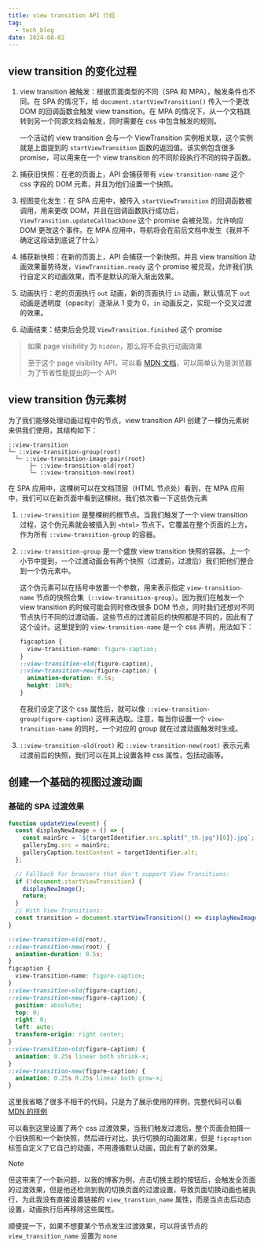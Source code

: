 ```yaml
---
title: view transition API 介绍
tag:
  - tech_blog
date: 2024-08-02
---
```


## view transition 的变化过程

1. view transition 被触发：根据页面类型的不同（SPA 和 MPA），触发条件也不同。在 SPA 的情况下，给 `document.startViewTransition()` 传入一个更改 DOM 的回调函数会触发 view transition。在 MPA 的情况下，从一个文档跳转到另一个同源文档会触发，同时需要在 css 中包含触发的规则。

   一个活动的 view transition 会与一个 ViewTransition 实例相关联，这个实例就是上面提到的 `startViewTransition` 函数的返回值。该实例包含很多 promise，可以用来在一个 view transition 的不同阶段执行不同的钩子函数。

2. 捕获旧快照：在老的页面上，API 会捕获带有 `view-transition-name` 这个 css 字段的 DOM 元素，并且为他们设置一个快照。

3. 视图变化发生：在 SPA 应用中，被传入 `startViewTransition` 的回调函数被调用，用来更改 DOM，并且在回调函数执行成功后，`ViewTransition.updateCallbackDone` 这个 promise 会被兑现，允许响应 DOM 更改这个事件。在 MPA 应用中，导航将会在前后文档中发生（我并不确定这段话到底说了什么）

4. 捕获新快照：在新的页面上，API 会捕获一个新快照，并且 view transition 动画效果蓄势待发，`ViewTransition.ready` 这个 promise 被兑现，允许我们执行自定义的动画效果，而不是默认的渐入渐出效果。

5. 动画执行：老的页面执行 `out` 动画，新的页面执行 `in` 动画，默认情况下 `out` 动画是透明度（opacity）逐渐从 1 变为 0，`in` 动画反之，实现一个交叉过渡的效果。

6. 动画结束：结束后会兑现 `ViewTransition.finished` 这个 promise

> 如果 page visibility 为 `hidden`，那么将不会执行动画效果
>
> 至于这个 page visibility API，可以看 [MDN 文档](https://developer.mozilla.org/en-US/docs/Web/API/Page_Visibility_API)，可以简单认为是浏览器为了节省性能提出的一个 API

## view transition 伪元素树

为了我们能够处理动画过程中的节点，view transition API 创建了一棵伪元素树来供我们使用，其结构如下：

```plaintext
::view-transition
└─ ::view-transition-group(root)
  └─ ::view-transition-image-pair(root)
      ├─ ::view-transition-old(root)
      └─ ::view-transition-new(root)
```

在 SPA 应用中，这棵树可以在文档顶层（HTML 节点处）看到，在 MPA 应用中，我们可以在新页面中看到这棵树。我们依次看一下这些伪元素

1. `::view-transition` 是整棵树的根节点。当我们触发了一个 view transition 过程，这个伪元素就会被插入到 `<html>` 节点下。它覆盖在整个页面的上方，作为所有 `::view-transition-group` 的容器。

2. `::view-transition-group` 是一个盛放 view transition 快照的容器。上一个小节中提到，一个过渡动画会有两个快照（过渡前，过渡后）我们把他们整合到一个伪元素中。

   这个伪元素可以在括号中放置一个参数，用来表示指定 `view-transition-name` 节点的快照合集（`::view-transition-group`）。因为我们在触发一个 view transition 的时候可能会同时修改很多 DOM 节点，同时我们还想对不同节点执行不同的过渡动画，这些节点的过渡前后的快照都是不同的，因此有了这个设计。这里提到的 `view-transition-name` 是一个 css 声明，用法如下：

   ```css
   figcaption {
     view-transition-name: figure-caption;
   }
   ::view-transition-old(figure-caption),
   ::view-transition-new(figure-caption) {
     animation-duration: 0.5s;
     height: 100%;
   }
   ```

   在我们设定了这个 css 属性后，就可以像 `::view-transition-group(figure-caption)` 这样来选取。注意，每当你设置一个 `view-transition-name` 的同时，一个对应的 group 就在过渡动画触发时生成。

3. `::view-transition-old(root)` 和 `::view-transition-new(root)` 表示元素过渡前后的快照，我们可以在其上设置各种 css 属性，包括动画等。

## 创建一个基础的视图过渡动画

### 基础的 SPA 过渡效果

```JavaScript
function updateView(event) {
  const displayNewImage = () => {
    const mainSrc = `${targetIdentifier.src.split("_th.jpg")[0]}.jpg`;
    galleryImg.src = mainSrc;
    galleryCaption.textContent = targetIdentifier.alt;
  };

  // Fallback for browsers that don't support View Transitions:
  if (!document.startViewTransition) {
    displayNewImage();
    return;
  }
  // With View Transitions:
  const transition = document.startViewTransition(() => displayNewImage());
}
```

```css
::view-transition-old(root),
::view-transition-new(root) {
  animation-duration: 0.5s;
}
figcaption {
  view-transition-name: figure-caption;
}
::view-transition-old(figure-caption),
::view-transition-new(figure-caption) {
  position: absolute;
  top: 0;
  right: 0;
  left: auto;
  transform-origin: right center;
}
::view-transition-old(figure-caption) {
  animation: 0.25s linear both shrink-x;
}
::view-transition-new(figure-caption) {
  animation: 0.25s 0.25s linear both grow-x;
}
```

这里我省略了很多不相干的代码，只是为了展示使用的样例，完整代码可以看 [MDN 的样例](https://glitch.com/edit/#!/basic-view-transitions-api)

可以看到这里设置了两个 css 过渡效果，当我们触发过渡后，整个页面会拍摄一个旧快照和一个新快照，然后进行对比，执行切换的动画效果，但是 `figcaption` 标签自定义了它自己的动画，不用遵循默认动画，因此有了新的效果。

> [!note]
>
> 但这带来了一个新问题，以我的博客为例，点击切换主题的按钮后，会触发全页面的过渡效果，但是他还检测到我的切换页面的过渡设置，导致页面切换动画也被执行，为此我没有直接设置链接的 `view_transtion_name` 属性，而是当点击后动态设置，动画执行后再移除这些属性。
>
> 顺便提一下，如果不想要某个节点发生过渡效果，可以将该节点的 `view_transition_name` 设置为 `none`
